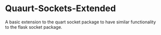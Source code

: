# Quaurt-Sockets-Extended
A basic extension to the quart socket package to have similar functionality to the flask socket package.
